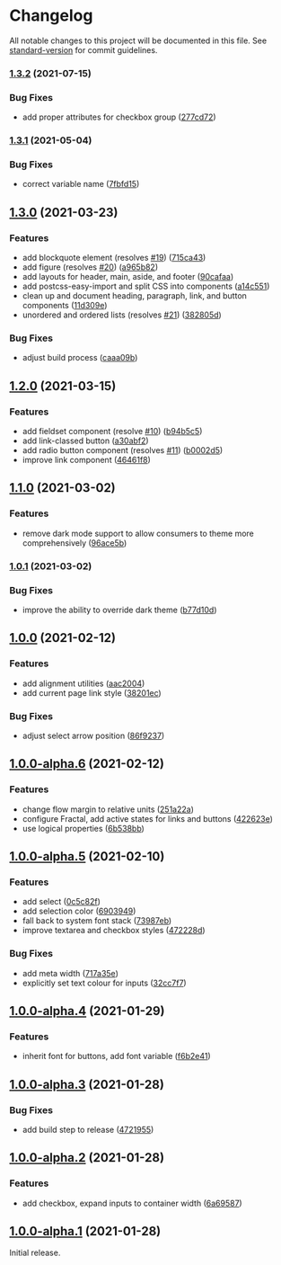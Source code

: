 # Changelog

All notable changes to this project will be documented in this file. See [standard-version](https://github.com/conventional-changelog/standard-version) for commit guidelines.

### [1.3.2](https://github.com/accessibility-in-action/looseleaf/compare/1.3.1...1.3.2) (2021-07-15)


### Bug Fixes

* add proper attributes for checkbox group ([277cd72](https://github.com/accessibility-in-action/looseleaf/commit/277cd72f8464d1bc8d7a5366a1b79515581eec87))

### [1.3.1](https://github.com/accessibility-in-action/looseleaf/compare/1.3.0...1.3.1) (2021-05-04)


### Bug Fixes

* correct variable name ([7fbfd15](https://github.com/accessibility-in-action/looseleaf/commit/7fbfd15458cb7ee47006eee6c9f32a9cdd796d45))

## [1.3.0](https://github.com/accessibility-in-action/looseleaf/compare/1.2.0...1.3.0) (2021-03-23)


### Features

* add blockquote element (resolves [#19](https://github.com/accessibility-in-action/looseleaf/issues/19)) ([715ca43](https://github.com/accessibility-in-action/looseleaf/commit/715ca43dda942f157004bef645a6c4c03af09316))
* add figure (resolves [#20](https://github.com/accessibility-in-action/looseleaf/issues/20)) ([a965b82](https://github.com/accessibility-in-action/looseleaf/commit/a965b8268797640f96d797476e34173abdad578d))
* add layouts for header, main, aside, and footer ([90cafaa](https://github.com/accessibility-in-action/looseleaf/commit/90cafaa576c5dc4db213e01da8658f9e03e9702c))
* add postcss-easy-import and split CSS into components ([a14c551](https://github.com/accessibility-in-action/looseleaf/commit/a14c55171f65970ab03dc2d440e5628bada4897f))
* clean up and document heading, paragraph, link, and button components ([11d309e](https://github.com/accessibility-in-action/looseleaf/commit/11d309e3dd8911500c65c740f52a42bc8ede8537))
* unordered and ordered lists (resolves [#21](https://github.com/accessibility-in-action/looseleaf/issues/21)) ([382805d](https://github.com/accessibility-in-action/looseleaf/commit/382805de3d40b8a2e6efcab1bcdc54d396157bda))


### Bug Fixes

* adjust build process ([caaa09b](https://github.com/accessibility-in-action/looseleaf/commit/caaa09bb17af57e28a634c5406ab3afce91abca8))

## [1.2.0](https://github.com/accessibility-in-action/looseleaf/compare/1.1.0...1.2.0) (2021-03-15)


### Features

* add fieldset component (resolve [#10](https://github.com/accessibility-in-action/looseleaf/issues/10)) ([b94b5c5](https://github.com/accessibility-in-action/looseleaf/commit/b94b5c58dc04f126c92ed985815757514ba36526))
* add link-classed button ([a30abf2](https://github.com/accessibility-in-action/looseleaf/commit/a30abf247a570d09513ba227d54d649dd6ca7da2))
* add radio button component (resolves [#11](https://github.com/accessibility-in-action/looseleaf/issues/11)) ([b0002d5](https://github.com/accessibility-in-action/looseleaf/commit/b0002d5ad40ff4edcd47305bf012fc87827ecc8a))
* improve link component ([46461f8](https://github.com/accessibility-in-action/looseleaf/commit/46461f8721fe4f38bbb1f3e3dff69b9dd3c55424))

## [1.1.0](https://github.com/accessibility-in-action/looseleaf/compare/1.0.1...1.1.0) (2021-03-02)


### Features

* remove dark mode support to allow consumers to theme more comprehensively ([96ace5b](https://github.com/accessibility-in-action/looseleaf/commit/96ace5b968b451760a146dc7b4308a5c0a3073a6))

### [1.0.1](https://github.com/accessibility-in-action/looseleaf/compare/1.0.0...1.0.1) (2021-03-02)


### Bug Fixes

* improve the ability to override dark theme ([b77d10d](https://github.com/accessibility-in-action/looseleaf/commit/b77d10d166e2d7039e542ecf83c77f3816ca1bce))

## [1.0.0](https://github.com/accessibility-in-action/looseleaf/compare/1.0.0-alpha.6...1.0.0) (2021-02-12)


### Features

* add alignment utilities ([aac2004](https://github.com/accessibility-in-action/looseleaf/commit/aac20040cee0727b531740215dad52f022da1b0a))
* add current page link style ([38201ec](https://github.com/accessibility-in-action/looseleaf/commit/38201ec6d6eff11b05c7005e161744aff559dd48))


### Bug Fixes

* adjust select arrow position ([86f9237](https://github.com/accessibility-in-action/looseleaf/commit/86f9237488eda77c0dacd9077546d511c14c79ba))

## [1.0.0-alpha.6](https://github.com/accessibility-in-action/looseleaf/compare/1.0.0-alpha.5...1.0.0-alpha.6) (2021-02-12)


### Features

* change flow margin to relative units ([251a22a](https://github.com/accessibility-in-action/looseleaf/commit/251a22a28306e86eadc33f80c901b313b9a02fee))
* configure Fractal, add active states for links and buttons ([422623e](https://github.com/accessibility-in-action/looseleaf/commit/422623eb5956f1edfaa405a60ba10ede77d755ed))
* use logical properties ([6b538bb](https://github.com/accessibility-in-action/looseleaf/commit/6b538bb72ea80fa4fc7e0be46a74f10615fc9e00))

## [1.0.0-alpha.5](https://github.com/accessibility-in-action/looseleaf/compare/1.0.0-alpha.4...1.0.0-alpha.5) (2021-02-10)


### Features

* add select ([0c5c82f](https://github.com/accessibility-in-action/looseleaf/commit/0c5c82f9bbd6a4bb83efb43df7d156105f64c25e))
* add selection color ([6903949](https://github.com/accessibility-in-action/looseleaf/commit/6903949252b1aa8d3a5128541b340ee78b8f0b45))
* fall back to system font stack ([73987eb](https://github.com/accessibility-in-action/looseleaf/commit/73987eb1d8495e7b5d40f0163f5df6a1fd3e5c6b))
* improve textarea and checkbox styles ([472228d](https://github.com/accessibility-in-action/looseleaf/commit/472228d778398db57756ccabd24ab8fed8958ca8))


### Bug Fixes

* add meta width ([717a35e](https://github.com/accessibility-in-action/looseleaf/commit/717a35eef6af0d53d11a3feb81b05f6b7edf34ce))
* explicitly set text colour for inputs ([32cc7f7](https://github.com/accessibility-in-action/looseleaf/commit/32cc7f701e21339c7b39018a3023512ae56f6c45))

## [1.0.0-alpha.4](https://github.com/accessibility-in-action/looseleaf/compare/1.0.0-alpha.3...1.0.0-alpha.4) (2021-01-29)


### Features

* inherit font for buttons, add font variable ([f6b2e41](https://github.com/accessibility-in-action/looseleaf/commit/f6b2e414d7843346580b912ad02b814191dd3d0e))

## [1.0.0-alpha.3](https://github.com/accessibility-in-action/looseleaf/compare/1.0.0-alpha.2...1.0.0-alpha.3) (2021-01-28)


### Bug Fixes

* add build step to release ([4721955](https://github.com/accessibility-in-action/looseleaf/commit/472195506202d0fe8a845ac2360a0af9b4c72b0a))

## [1.0.0-alpha.2](https://github.com/accessibility-in-action/looseleaf/compare/1.0.0-alpha.1...1.0.0-alpha.2) (2021-01-28)


### Features

* add checkbox, expand inputs to container width ([6a69587](https://github.com/accessibility-in-action/looseleaf/commit/6a695871afa555c73ace99d689c95cd1c3e0fe78))

## [1.0.0-alpha.1](https://github.com/accessibility-in-action/looseleaf/compare/ac125ef…1.0.0-alpha.1) (2021-01-28)

Initial release.
